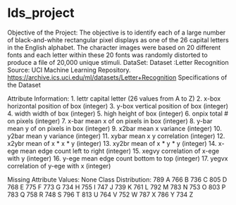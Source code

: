 # Ids_project
Objective of the Project:
The objective is to identify each of a large number of black-and-white rectangular pixel displays as one of the 26 capital letters in the English alphabet.  The character images were based on 20 different fonts and each letter within these 20 fonts was randomly distorted to produce a file of 20,000 unique stimuli.
DataSet:
Dataset :Letter Recognition
Source: UCI Machine Learning Repository.
https://archive.ics.uci.edu/ml/datasets/Letter+Recognition
Specifications of the Dataset


Attribute Information:
	 1.	lettr	capital letter	(26 values from A to Z)
	 2.	x-box	horizontal position of box	(integer)
	 3.	y-box	vertical position of box	(integer)
	 4.	width	width of box			(integer)
	 5.	high 	height of box			(integer)
	 6.	onpix	total # on pixels		(integer)
	 7.	x-bar	mean x of on pixels in box	(integer)
	 8.	y-bar	mean y of on pixels in box	(integer)
	 9.	x2bar	mean x variance			(integer)
	10.	y2bar	mean y variance			(integer)
	11.	xybar	mean x y correlation		(integer)
	12.	x2ybr	mean of x * x * y		(integer)
	13.	xy2br	mean of x * y * y		(integer)
	14.	x-ege	mean edge count left to right	(integer)
	15.	xegvy	correlation of x-ege with y	(integer)
	16.	y-ege	mean edge count bottom to top	(integer)
	17.	yegvx	correlation of y-ege with x	(integer)

Missing Attribute Values: None
Class Distribution:
 	789 A	   766 B     736 C     805 D	 768 E	   775 F     773 G
 	734 H	   755 I     747 J     739 K	 761 L	   792 M     783 N
 	753 O	   803 P     783 Q     758 R	 748 S	   796 T     813 U
 	764 V	   752 W     787 X     786 Y	 734 Z
